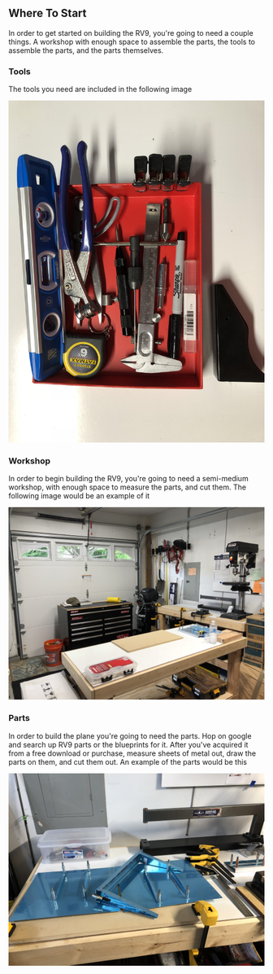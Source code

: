 ## Where To Start

In order to get started on building the RV9, you're going to need a couple things. A workshop with enough space to assemble the parts, the tools to assemble the parts, and the parts themselves.

### Tools

The tools you need are included in the following image

![](Images/IMG_4678.JPG)


### Workshop

In order to begin building the RV9, you're going to need a semi-medium workshop, with enough space to measure the parts, and cut them. The following image would be an example of it

![](Images/IMG_4061.JPG)

### Parts

In order to build the plane you're going to need the parts. Hop on google and search up RV9 parts or the blueprints for it. After you've acquired it from a free download or purchase, measure sheets of metal out, draw the parts on them, and cut them out. An example of the parts would be this

![](Images/IMG_4252.JPG)
